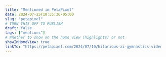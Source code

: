 ```yaml
---
title: "Mentioned in PetaPixel"
date: 2024-07-25T10:35:36-05:00
slug: "petapixel"
# TURN THIS OFF TO PUBLISH
draft: false
tags: ["mentions"]
# Whether to show on the home view (highlights) or not
showInHomeView: true
linkTo: "https://petapixel.com/2024/07/10/hilarious-ai-gymnastics-video-shows-how-far-the-technology-has-to-go/"
---
```

